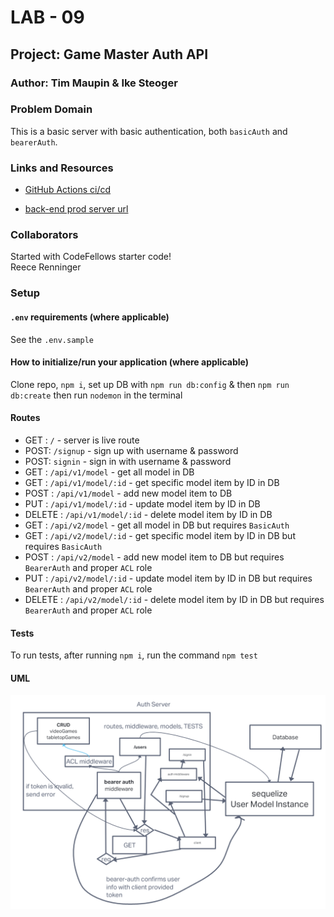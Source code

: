 # LAB - 09

## Project: Game Master Auth API

### Author: Tim Maupin & Ike Steoger

### Problem Domain

This is a basic server with basic authentication, both `basicAuth` and `bearerAuth`.

### Links and Resources

- [GitHub Actions ci/cd](https://github.com/IkeSteoger/gameMasterAuthAPI/actions)
<!-- - [back-end dev server url]() -->
- [back-end prod server url]()

### Collaborators

Started with CodeFellows starter code!  
Reece Renninger

### Setup

#### `.env` requirements (where applicable)

See the `.env.sample`

#### How to initialize/run your application (where applicable)

Clone repo, `npm i`, set up DB with `npm run db:config` & then `npm run db:create` then run `nodemon` in the terminal

#### Routes

- GET : `/` - server is live route
- POST: `/signup` - sign up with username & password
- POST: `signin` - sign in with username & password
- GET : `/api/v1/model` - get all model in DB
- GET : `/api/v1/model/:id` - get specific model item by ID in DB
- POST : `/api/v1/model` - add new model item to DB
- PUT : `/api/v1/model/:id` - update model item by ID in DB
- DELETE : `/api/v1/model/:id` - delete model item by ID in DB
- GET : `/api/v2/model` - get all model in DB but requires `BasicAuth`
- GET : `/api/v2/model/:id` - get specific model item by ID in DB but requires `BasicAuth`
- POST : `/api/v2/model` - add new model item to DB but requires `BearerAuth` and proper `ACL` role
- PUT : `/api/v2/model/:id` - update model item by ID in DB but requires `BearerAuth` and proper `ACL` role
- DELETE : `/api/v2/model/:id` - delete model item by ID in DB but requires `BearerAuth` and proper `ACL` role

#### Tests

To run tests, after running `npm i`, run the command `npm test`

#### UML

![UML image](./assets/uml.png)
